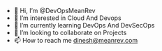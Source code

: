 - 👋 Hi, I’m @DevOpsMeanRev
- 👀 I’m interested in Cloud And Devops
- 🌱 I’m currently learning DevOps And DevSecOps
- 💞️ I’m looking to collaborate on Projects
- 📫 How to reach me dinesh@meanrev.com

<!---
DevOpsMeanRev/DevOpsMeanRev is a ✨ special ✨ repository because its `README.md` (this file) appears on your GitHub profile.
You can click the Preview link to take a look at your changes.
--->
